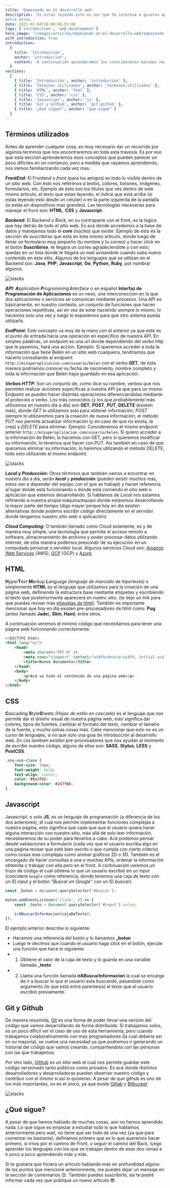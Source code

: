 ```yaml
---
title: 'Empezando en el desarrollo web'
description: 'Si estás leyendo esto es por que te interesa o quieres aprender sobre desarrollo web. Este artículo te ayudará a clarificar todas tus dudas (espero), mostrando lo básico necesario que debes manejar, dando un recorrido por los tecnisismos, lenguajes/tecnologías necesarias,
entre otros.'
date: 2021-02-04T20:00:00-03:00
tags: ['introduction', 'web-development']
hero_image: '/images/articles/empezando-en-el-desarrollo-web/empezando-en-el-desarrollo-web.png'
with_introduction: true
introduction:
  {
    title: 'Introducción',
    anchor: 'introduccion',
    content: 'A continuación aprenderemos los conociminetos mínimos necesarios para iniciarnos en el mundo del desarrollo web, pero no podemos comenzar sin antes conocer algunos términos que veremos a lo largo de todo nuestro crecimiento profesional. **_¡¡Comencemos!!_**',
  }
sections:
  [
    { title: 'Introducción', anchor: 'introduccion' },
    { title: 'Términos utilizados', anchor: 'terminos-utilizados' },
    { title: 'HTML', anchor: 'html' },
    { title: 'CSS', anchor: 'css' },
    { title: 'Javascript', anchor: 'js' },
    { title: 'Git y Github', anchor: 'git-github' },
    { title: '¿Qué sigue?', anchor: "que-sigue" }
  ]
---
```


<h2 id="terminos-utilizados">Términos utilizados</h2>

Antes de aprender cualquier cosa, es muy necesario dar un recorrido por algúnos términos que nos encontraremos en toda esta travesía. Es por eso que esta sección aprenderemos esos conceptos que pueden parecer un poco difíciles en un comienzo, pero a medida que vayamos aprendiendo, nos iremos familiarizando cada vez mas.

_**FrontEnd:**_ El Frontend o _front_ (para los amigos) es todo lo visíble dentro de un sitio web. Con ésto nos referimos a textos, colores, botones, imágenes, formularios, etc.
Ejemplo de ésto son los títulos que ves dentro de este mismo artículo, el texto que estas leyendo, el índice que está arriba (si estás leyendo esto desde un celular) o en la parte izquierda de la pantalla (si estás en dispositivos mas grandes). Las técnologías necesarias para manejar el front son: **HTML**, **CSS** y **Javascript**.

_**Backend:**_ El Backend o _Back_, en su contraparte con el front, es la lógica que hay detrás de todo el sitio web. Es acá donde accedemos a la base de datos y manejamos todo el **core** (núcleo) que existe. Ejemplo de esto es la sección de _suscribirse_ que está en éste mismo artículo, donde luego de llenar un formulario muy pequeño (tu nombre y tu correo) y hacer click en el botón **Suscribirse**, te llegará un correo agradeciendote y con esto, quedas en un lista donde te llegará un mail avisandote cuando suba nuevo contenido en éste sitio. Algunos de los lenguajes que se utilizan en el Backend son: **Java**, **PHP**, **Javascript**, **Go**, **Python**, **Ruby**, por nombrar algunos.

![stacks](/images/articles/empezando-en-el-desarrollo-web/front-back.png)

_**API:**_ _**A**pplication **P**rogramming **I**nterface_ o en español **Interfaz de Programación de Aplicaciones** es un nexo, una interconección en la que dos aplicaciones o servicios se comunican mediante procesos. Una API es básicamente, en nuestro contexto, un conjunto de funciones que hacen operaciones repetitivas, así en vez de estar haciendo siempre lo mismo, lo hacemos solo una vez y luego lo exponemos para que otro sistema pueda utilizarlo.

_**EndPoint:**_ Este concepto va muy de la mano con el anterior ya que éste es el punto de entrada hacia una operación en específico de nuestra API. En simples palabras, un endpoint es una url donde dependiendo del verbo http que le pasemos, hará una acción. Ejemplo: Si queremos acceder a toda la información que tiene Belén en un sitio web cualqueira, tendríamos que hacerlo consultando al endpoint `http://misuperaplicacion.com/usuario/belen` con el verbo **GET**, de esta manera podríamos conocer su fecha de nacimiento, nombre completo y toda la información que Belén haya guardado en esa aplicación.

_**Verbos HTTP:**_ Son un conjunto de, como dice su nombre, verbos que nos permiten realizar acciones específicas a nuestra API ya que para un mismo Endpoint se pueden hacer distintas operaciones diferenciandolas mediante el protocolo o verbo. Los más conocidos (y los que probablemente más utilicemos en nuestro día a día) son **GET**, **POST**, **PUT**, **DELETE** (existen más), donde _GET_ lo utilizamos solo para obtener información, _POST_ siempre lo utilizaremos para la creación de nueva información, el método _PUT_ nos permite actualizar información (y en caso de que no exista, la crea) y _DELETE_ para eliminar: Ejemplo: Concideremos el mismo endpoint anterior `http://misuperaplicacion.com/usuario/belen`. Si quiero acceder a la información de Belén, lo hacemos con GET, pero si queremos modificar su información, lo tenemos que hacer con PUT. Así también en caso de que queramos eliminar su información, lo haremos utilizando el método DELETE, todo esto utilizando el mismo endpoint.

![stacks](/images/articles/empezando-en-el-desarrollo-web/api.png)

_**Local y Producción:**_ Otros términos que también vamos a encontrar en nuestro día a día, serán _**local**_ y _**producción**_ (pueden existir muchos más, estos van a depender del equipo con el que se trabaje) y hacen referencia al lugar donde está funcionando o donde está corriendo el sitio web o aplicación que estemos desarrollando. Si hablamos de _Local_ nos estamos refiriendo a nuestra propia máquina/equipo donde estaremos desarrollando la mayor parte del tiempo (digo mayor porque hoy en día existen alternativas donde podems escribir código directamente en el servidor donde tengamos nuestro sitio web o aplicaciión)

_**Cloud Computing:**_ O también llamado como Cloud solamente, es y de manera muy simple, una tecnología que permite el acceso remoto a software, almacenamiento de archivos y poder procesar datos utilizando internet, de esta manera podemos prescindir de su ejecución en un computado personal o servidor local. Algunos servicios Cloud son: <a href="https://aws.amazon.com/es/" target="_blank">Amazon Web Services</a> (AWS), <a href="https://cloud.google.com/?hl=es" target="_blank">GCP</a> (GCP) y <a href="https://azure.microsoft.com/es-es/" target="_blank">Azure</a>.

<h2 id="html">HTML</h2>

**H**yper**T**ext **M**arkup **L**anguage _(lenguaje de marcado de hipertexto)_ o simplemente **HTML** es el lenguaje que utilizamos para la creación de una página web, definiendo la estructura base mediante etiquetas y escribiendo el texto que posteriormente aparecerá en nuetro sitio. (te dejo un link para que puedas revisar más <a href="https://developer.mozilla.org/es/docs/HTML/HTML5/HTML5_lista_elementos" target="_blank">etiquetas de html</a>). También es importante mencionar que hoy en día existen pre-procesadores de html como: **Pug** (antes llamado **Jade**), **Slim**, **Haml**, entre otros.

A continuación veremos el mínimo código que necesitamos para tener una página web funcionando correctamente:

```html
<!DOCTYPE html>
<html lang="es">
	<head>
		<meta charset="UTF-8" />
		<meta name="viewport" content="width=device-width, initial-scale=1.0" />
		<title>Nuevo documento</title>
	</head>
	<body>
		<p>Acá va todo el contenido de una página web</p>
	</body>
</html>
```

<h2 id="css">CSS</h2>

**C**ascading **S**tyle**S**heets _(Hojas de estilo en cascada)_ es el lenguaje que nos permite dar el diseño visual de nuestra página web, esto significa dar colores, tipos de fuentes, cambiar el formato del texto, cambiar el tamaño de la fuente, y mucha sotras cosas más. Cabe mencionar que esto no es un curso de lenguajes, si no que solo una guía de introducción al desarrollo web. En css tambien existen pre-procesadores que nos ayudan al momento de escribir nuestro código, alguno de ellos son: **SASS**, **Stylus**, **LESS** y **PostCSS**.

```css
.soy-una-clase {
	font-size: 16px;
	font-weight: bold;
	text-align: center;
	color: #0a3f66;
	background-color: #247f86;
}
```

<h2 id="js">Javascript</h2>

Javascript, o solo **JS**, es un lenguaje de programación (a diferencia de los dos anteriores), el cual nos permite implementar funciones complejas a nuestra página, esto significa que cada que que el usuario quiera hacer alguna interacción con nuestro sitio, más allá de solo leer información, necesitaremos de su poder para llevarlos a cabo. Acá podemos pensar desde validaciones a formulario (cada vez que el usuario escriba algo en una página revisar que esté bien escrito o que cumpla con cierto criterio) como cosas mas complejas como animar graficos 2D o 3D. También es el encargado de hacer consultas a una o muchas APIs, ordenar la información obtenida y trabajar con ella pero en el front. A continuación veremos un trozo de código el cual obtiene lo que un usuario escribió en un input (concidere `Google` como referencia, donde tenemos una caja de texto con un ID _input_ y el botón _"Buscar en Google"_ con un ID _buscar_).

```js
const _boton = document.querySelector('#buscar');

boton.addEventListener('click', () => {
	const _texto = document.querySelector('#input').value;

	irABuscarInformacion(cajaDeTexto);
});
```

El ejemplo anterior describe lo siguiente:

- Hacemos una referencia del botón y lo llamamos **\_boton**
- Luego le decimos que cuando el usuario haga click en el botón, ejecute una función que hace lo siguiente:
- 1. Obtiene el valor de la caja de texto y lo guarda en una variable llamada **\_texto**
- 2. Llama una función llamada **irABuscarInformacion** la cual se encarga de ir a buscar lo que el usuario esta buscando, pasandole como argumento (lo que está entre parentesis) el texto que el usuario escribió previamente.

<h2 id="git-github">Git y Github</h2>

De manera resumida, <a href="https://git-scm.com/" target="_blank">Git</a> es una forma de poder llevar una versión del código que vamos desarrollando de forma distribuida. Si trabajamos solos, es un poco dificil ver el caso de uso de esta herramienta, pero cuando trabajamos colaborativamente con mas programadores (la cual debería ser en su mayoria), se vuelve una necesidad ya que podremos ir generando un historial del código que vamos creando, compartiendola con las personas con las que trabajemos.

Por otro lado, <a href="https://github.com/" target="_blank">Github</a> es un sitio web el cual nos permite guardar este código versionado tanto públicos como privados. Es acá donde distintos desarrolladores y desarrolladoras pueden observar nuestro código y contribur con el mismo si así lo quisieran. A pesar de que github es uno de los más importantes, no es el único, ya que existe <a href="https://about.gitlab.com/" target="_blank">Gitlab</a> y <a href="https://bitbucket.org/" target="_blank">Bitbucket</a>

![stacks](/images/articles/empezando-en-el-desarrollo-web/git-github.png)

<h2 id="que-sigue">¿Qué sigue?</h2>

A pesar de que hemos hablado de muchas cosas, aún no hemos aprendido nada. Lo que sigue es empezar a estudiar todo lo que hablamos anteriormente pero wait, no tiene que ser todo de una vez (ya que para comenzar es bastante), definamos primero que es lo que queremos hacer primero, si irnos por el camino de Front, o seguir el camino del Back, luego aprender los lenguajes con los que se trabajan dentro de esas dos ramas e ir poco a poco aprendiendo más y más.

Si te gustaría que hiciera un articulo hablando más en profundidad alguno de los puntos que mencioné anteriormente, me puedes dejar un mensaje en la sección de comentarios 😊. También puedes suscribirte, así te podré informar cada vez que publique un nuevo artículo 😎.
